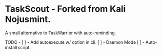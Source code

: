 # TaskScout - Forked from Kali Nojusmint.

A small alternative to TaskWarrior with auto-reminding. 

TODO - 
[ ] - Add autoexecute w/ option in cli.
[ ] - Daemon Mode
[ ] - Auto-install script.
